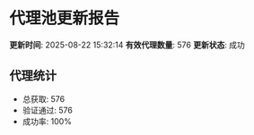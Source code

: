 # 代理池更新报告

**更新时间**: 2025-08-22 15:32:14
**有效代理数量**: 576
**更新状态**:  成功

## 代理统计
- 总获取: 576
- 验证通过: 576
- 成功率: 100%
